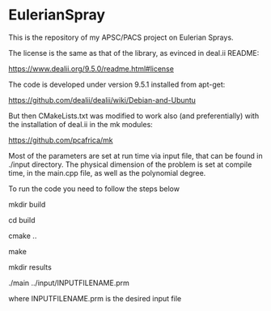 # EulerianSpray
This is the repository of my APSC/PACS project on Eulerian Sprays.

The license is the same as that of the library, as evinced in deal.ii README:

https://www.dealii.org/9.5.0/readme.html#license

The code is developed under version 9.5.1 installed from apt-get:

https://github.com/dealii/dealii/wiki/Debian-and-Ubuntu

But then CMakeLists.txt was modified to work also (and preferentially) with the 
installation of deal.ii in the mk modules:

https://github.com/pcafrica/mk

Most of the parameters are set at run time via input file, that can be found in
./input directory. The physical dimension of the problem is set at compile time,
in the main.cpp file, as well as the polynomial degree.

To run the code you need to follow the steps below

mkdir build

cd build

cmake ..

make

mkdir results

./main ../input/INPUTFILENAME.prm

where INPUTFILENAME.prm is the desired input file
